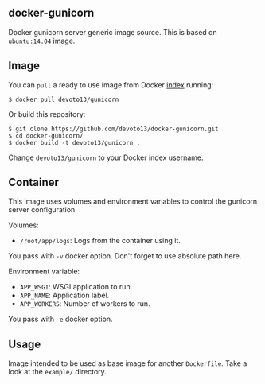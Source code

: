 docker-gunicorn
---------------

Docker gunicorn server generic image source. This is based on `ubuntu:14.04` image.

Image
-----

You can `pull` a ready to use image from Docker
[index](https://index.docker.io/u/devoto13/) running:

```
$ docker pull devoto13/gunicorn
```

Or build this repository:

```
$ git clone https://github.com/devoto13/docker-gunicorn.git
$ cd docker-gunicorn/
$ docker build -t devoto13/gunicorn .
```

Change `devoto13/gunicorn` to your Docker index username.

Container
---------

This image uses volumes and environment variables to control the gunicorn server
configuration.

Volumes:

* `/root/app/logs`: Logs from the container using it.

You pass with `-v` docker option. Don't forget to use absolute path here.

Environment variable:

* `APP_WSGI`: WSGI application to run.
* `APP_NAME`: Application label.
* `APP_WORKERS`: Number of workers to run.

You pass with `-e` docker option.

Usage
-----

Image intended to be used as base image for another `Dockerfile`. Take a look at the `example/` directory.
